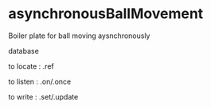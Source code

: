 # asynchronousBallMovement
Boiler plate for ball moving aysnchronously

database

to locate  : .ref

to listen : .on/.once

to write : .set/.update
